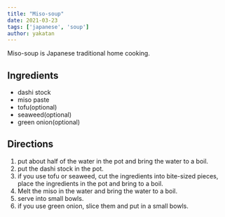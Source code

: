 ```yaml
---
title: "Miso-soup"
date: 2021-03-23
tags: ['japanese', 'soup']
author: yakatan
---
```


Miso-soup is Japanese traditional home cooking.

## Ingredients

- dashi stock
- miso paste
- tofu(optional)
- seaweed(optional)
- green onion(optional)

## Directions

1. put about half of the water in the pot and bring the water to a boil.
2. put the dashi stock in the pot.
3. if you use tofu or seaweed, cut the ingredients into bite-sized pieces, place the ingredients in the pot and bring to
   a boil.
4. Melt the miso in the water and bring the water to a boil.
5. serve into small bowls.
6. if you use green onion, slice them and put in a small bowls.
